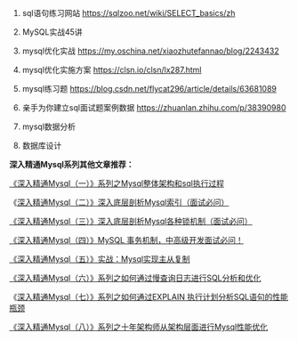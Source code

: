1. sql语句练习网站 https://sqlzoo.net/wiki/SELECT_basics/zh 

2.  MySQL实战45讲 

3. mysql优化实战 https://my.oschina.net/xiaozhutefannao/blog/2243432 
4. mysql优化实施方案 https://clsn.io/clsn/lx287.html 

5. mysql练习题  https://blog.csdn.net/flycat296/article/details/63681089 
6. 亲手为你建立sql面试题案例数据 https://zhuanlan.zhihu.com/p/38390980 
7. mysql数据分析
8. 数据库设计 

**深入精通Mysql系列其他文章推荐：**



[《深入精通Mysql](https://link.zhihu.com/?target=https%3A//mp.weixin.qq.com/s/PEk97JyIlUexuAjFr2pmiw)[（一）](https://link.zhihu.com/?target=https%3A//mp.weixin.qq.com/s/PEk97JyIlUexuAjFr2pmiw)[》系列之Mysql整体架构和sql执行过程](https://link.zhihu.com/?target=https%3A//mp.weixin.qq.com/s/PEk97JyIlUexuAjFr2pmiw)

《[深入精通Mysql（二）》深入底层剖析Mysql索引（面试必问）](https://link.zhihu.com/?target=https%3A//mp.weixin.qq.com/s/WDeYmrfgPHqg-fGI17qLcw)

[《深入精通Mysql（三）》深入底层剖析Mysql各种锁机制（面试必问）](https://link.zhihu.com/?target=https%3A//mp.weixin.qq.com/s/WgcLdEfjFE3CsWV4FgOefw)

[《深入精通Mysql（四）》MySQL 事务机制，中高级开发面试必问！](https://link.zhihu.com/?target=https%3A//mp.weixin.qq.com/s/3Zk9Np5c9K0ENz64Y6E92g)

[《深入精通Mysql（五）》实战：Mysql实现主从复制](https://link.zhihu.com/?target=https%3A//mp.weixin.qq.com/s/pVAFJWydABPcDG0UR_S90A)

[《深入精通Mysql（六）》系列之如何通过慢查询日志进行SQL分析和优化](https://link.zhihu.com/?target=https%3A//mp.weixin.qq.com/s/qfNsNgA2RklvJ69pNhze5g)

《[深入精通Mysql（七）》系列之如何通过EXPLAIN  执行计划分析SQL语句的性能瓶颈](https://link.zhihu.com/?target=https%3A//mp.weixin.qq.com/s/JFS48kVceqQEuhO2F1OQOQ)

[《深入精通Mysql（八）》系列之十年架构师从架构层面进行Mysql性能优化](https://link.zhihu.com/?target=https%3A//mp.weixin.qq.com/s/GzrWq-OHHFuxqYQjNesZlA)



